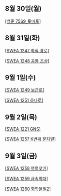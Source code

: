## 8월 30일(월)

[[백준 7569_토마토]](https://acmicpc.net/problem/7569)

## 8월 31일(화)
   
[[SWEA 1247 최적 경로]](https://swexpertacademy.com/main/code/problem/problemDetail.do?contestProbId=AV15OZ4qAPICFAYD&categoryId=AV15OZ4qAPICFAYD&categoryType=CODE)   
   
[[SWEA 1248 공통 조상]](https://swexpertacademy.com/main/code/problem/problemDetail.do?contestProbId=AV15PTkqAPYCFAYD&categoryId=AV15PTkqAPYCFAYD&categoryType=CODE) 

## 9월 1일(수)

[[SWEA 1249 보급로]](https://swexpertacademy.com/main/code/problem/problemDetail.do?contestProbId=AV15QRX6APsCFAYD)

[[SWEA 1251 하나로]](https://swexpertacademy.com/main/code/problem/problemDetail.do?contestProbId=AV15StKqAQkCFAYD)


## 9월 2일(목)

[[SWEA 1221 GNS]](https://swexpertacademy.com/main/code/problem/problemDetail.do?contestProbId=AV14jJh6ACYCFAYD)

[[SWEA 1257 K번째 문자열]](https://swexpertacademy.com/main/code/problem/problemDetail.do?contestProbId=AV18KWf6ItECFAZN)   

## 9월 3일(금)

[[SWEA 1258 행렬찾기]](https://swexpertacademy.com/main/code/problem/problemDetail.do?contestProbId=AV18LoAqItcCFAZN)   

[[SWEA 1259 금속막대]](https://swexpertacademy.com/main/code/problem/problemDetail.do?contestProbId=AV18NaZqIt8CFAZN)   

[[SWEA 1260 화학물질2]](https://swexpertacademy.com/main/code/problem/problemDetail.do?contestProbId=AV18OR16IuUCFAZN)
